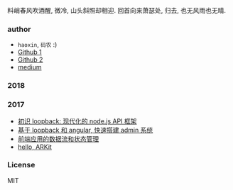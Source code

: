 
料峭春风吹酒醒, 微冷, 山头斜照却相迎. 回首向来萧瑟处, 归去, 也无风雨也无晴.

### author

* `haoxin`, `码农` :)
* [Github 1](https://github.com/coderhaoxin)
* [Github 2](https://github.com/haoxins)
* [medium](https://medium.com/@haoxin)

### 2018

### 2017

* [初识 loopback: 现代化的 node.js API 框架](articles/2017-introducing-loopback-next.md)
* [基于 loopback 和 angular, 快速搭建 admin 系统](articles/2017-loopback-and-angular-admin.md)
* [前端应用的数据流和状态管理](articles/2017-front-end-data-flow-and-state-management.md)
* [hello, ARKit](articles/2017-arkit-hello-world.md)

### License
MIT

